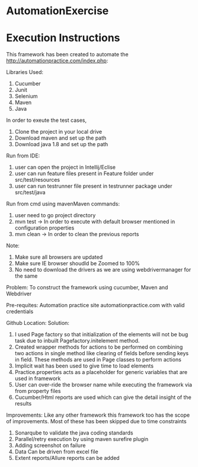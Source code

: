# AutomationExercise
# Execution Instructions

This framework has been created to automate the http://automationpractice.com/index.php:


Libraries Used:
1. Cucumber
2. Junit
3. Selenium
4. Maven
5. Java

In order to exeute the test cases, 
1. Clone the project in your local drive
2. Download maven and set up the path
3. Download java 1.8 and set up the path

Run from IDE:
1. user can open the project in Intellij/Eclise
2. user can run feature files present in Feature folder under src/test/resources
3. user can run testrunner file present in testrunner package under src/test/java

Run from cmd using mavenMaven commands:
1. user need to go project directory
2. mvn test -> In order to execute with default browser mentioned in configuration properties
3. mvn clean -> In order to clean the previous reports 	
  
Note: 
1. Make sure all browsers are updated
2. Make sure IE browser shoudld be Zoomed to 100%
3. No need to download the drivers as we are using webdrivermanager for the same

Problem: To construct the framework using cucumber, Maven and Webdriver

Pre-requites: Automation practice site automationpractice.com with valid credentials 

Github Location: 
Solution: 
1.  I used Page factory so that initialization of the elements will not be bug task due to inbuilt Pagefactory.initelement method. 
2.  Created wrapper methods for actions to be performed on combining two actions in single method like clearing of fields before sending keys in field. These methods are used in Page classes to perform actions
3.  Implicit wait has been used to give time to load elements 
4.  Practice.properties acts as a placeholder for generic variables that are used in framework
5.  User can over-ride the browser name while executing the framework via from property files 
6. Cucumber/Html reports are used which can give the detail insight of the results

Improvements:
Like any other framework this framework too has the scope of improvements. Most of these has been skipped due to time constraints
1.  Sonarqube to validate the java coding standards
2.  Parallel/retry execution by using maven surefire plugin
3.  Adding screenshot on failure
4.  Data Can be driven from excel file
5.  Extent reports/Allure reports can be added
